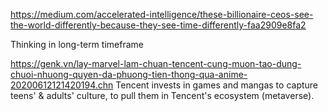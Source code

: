 https://medium.com/accelerated-intelligence/these-billionaire-ceos-see-the-world-differently-because-they-see-time-differently-faa2909e8fa2

Thinking in long-term timeframe

https://genk.vn/lay-marvel-lam-chuan-tencent-cung-muon-tao-dung-chuoi-nhuong-quyen-da-phuong-tien-thong-qua-anime-20200612121420194.chn
Tencent invests in games and mangas to capture teens' & adults' culture, to pull them in Tencent's ecosystem (metaverse).
